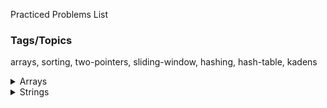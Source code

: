 Practiced Problems List

### Tags/Topics
arrays, sorting, two-pointers, sliding-window, hashing, hash-table, kadens

<!-- Arrays -->
<details>
<summary>Arrays</summary>

- [ ] https://leetcode.com/problems/valid-mountain-array/description/  ```Easy```
- [ ] https://leetcode.com/problems/two-sum-ii-input-array-is-sorted/description/ ```Medium``` ```Two Pointers```
- [ ] https://leetcode.com/problems/rotate-array/description/ ```Medium``` ```Two Pointers```
</details>

<!-- Strings  -->
<details>
<summary>Strings</summary>

- [ ] https://leetcode.com/problems/valid-anagram/description/ ```Easy```
- 
</details>